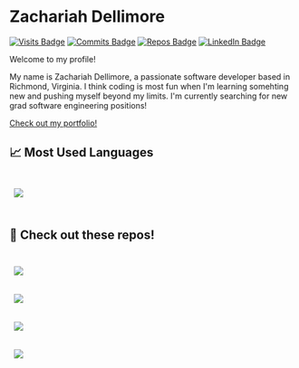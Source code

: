# Zachariah Dellimore
[comment]: <> (Add profile banner)

[![Visits Badge](https://badges.pufler.dev/visits/Party14534/Party14534)](https://zachariahdellimore.netlify.app/)
[![Commits Badge](https://badges.pufler.dev/commits/monthly/Party14534)](https://github.com/party14534)
[![Repos Badge](https://badges.pufler.dev/repos/Party14534)](https://github.com/Party14534)
[![LinkedIn Badge](https://img.shields.io/badge/LinkedIn-Profile-informational?style=flat&logo=linkedin&logoColor=white&color=0D76A8)](https://www.linkedin.com/in/zachariah-dellimore-8630ba161/)

Welcome to my profile!

My name is Zachariah Dellimore, a passionate software developer based in Richmond, Virginia. I think coding is most fun when I'm learning somehting new and pushing myself beyond my limits. I'm currently searching for new grad software engineering positions!

[Check out my portfolio!](https://zachariahdellimore.netlify.app/)

## &#x1f4c8; Most Used Languages

<br>

<a href="https://github.com/Party14534">
  <img align="center" style="margin:0.5rem" src="https://github-readme-stats.vercel.app/api/top-langs/?username=party14534&hide=html,css&title_color=ffffff&text_color=c9cacc&icon_color=4AB197&bg_color=1A2B34" />
</a>

<br>
<br>

## 📌 Check out these repos!

<br>

<a href="https://github.com/Party14534/BuildFromBat">
  <img align="center" style="margin:0.5rem" src="https://github-readme-stats.vercel.app/api/pin/?username=party14534&repo=BuildFromBat&title_color=ffffff&text_color=c9cacc&icon_color=4AB197&bg_color=1A2B34" />
</a>

<br>
<br>

<a href="https://github.com/Party14534/CHIP-8-Emulator">
  <img align="center" style="margin:0.5rem" src="https://github-readme-stats.vercel.app/api/pin/?username=party14534&repo=CHIP-8-Emulator&title_color=ffffff&text_color=c9cacc&icon_color=4AB197&bg_color=1A2B34" />
</a>

<br>
<br>

<a href="https://github.com/Party14534/chessGame">
  <img align="center" style="margin:0.5rem" src="https://github-readme-stats.vercel.app/api/pin/?username=party14534&repo=chessGame&title_color=ffffff&text_color=c9cacc&icon_color=4AB197&bg_color=1A2B34" />
</a>

<br>

<br>

<a href="https://github.com/Party14534/ZTRIS">
  <img align="center" style="margin:0.5rem" src="https://github-readme-stats.vercel.app/api/pin/?username=party14534&repo=ZTRIS&title_color=ffffff&text_color=c9cacc&icon_color=4AB197&bg_color=1A2B34" />
</a>

<br>

<br>
